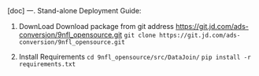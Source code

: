 [doc]
一. Stand-alone Deployment Guide:
1. DownLoad 
   Download package from git address https://git.jd.com/ads-conversion/9nfl_opensource.git
   `git clone https://git.jd.com/ads-conversion/9nfl_opensource.git`
   
2. Install Requirements
   `cd 9nfl_opensource/src/DataJoin/`
    `pip install -r requirements.txt`
    